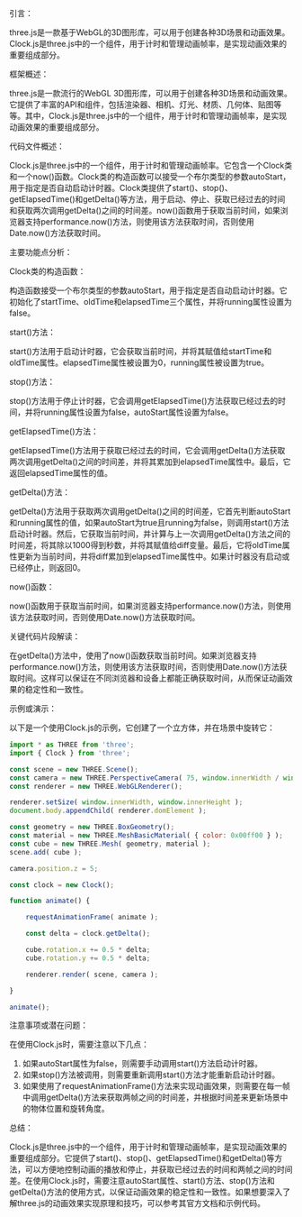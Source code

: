 引言：

three.js是一款基于WebGL的3D图形库，可以用于创建各种3D场景和动画效果。Clock.js是three.js中的一个组件，用于计时和管理动画帧率，是实现动画效果的重要组成部分。

框架概述：

three.js是一款流行的WebGL 3D图形库，可以用于创建各种3D场景和动画效果。它提供了丰富的API和组件，包括渲染器、相机、灯光、材质、几何体、贴图等等。其中，Clock.js是three.js中的一个组件，用于计时和管理动画帧率，是实现动画效果的重要组成部分。

代码文件概述：

Clock.js是three.js中的一个组件，用于计时和管理动画帧率。它包含一个Clock类和一个now()函数。Clock类的构造函数可以接受一个布尔类型的参数autoStart，用于指定是否自动启动计时器。Clock类提供了start()、stop()、getElapsedTime()和getDelta()等方法，用于启动、停止、获取已经过去的时间和获取两次调用getDelta()之间的时间差。now()函数用于获取当前时间，如果浏览器支持performance.now()方法，则使用该方法获取时间，否则使用Date.now()方法获取时间。

主要功能点分析：

Clock类的构造函数：

构造函数接受一个布尔类型的参数autoStart，用于指定是否自动启动计时器。它初始化了startTime、oldTime和elapsedTime三个属性，并将running属性设置为false。

start()方法：

start()方法用于启动计时器，它会获取当前时间，并将其赋值给startTime和oldTime属性。elapsedTime属性被设置为0，running属性被设置为true。

stop()方法：

stop()方法用于停止计时器，它会调用getElapsedTime()方法获取已经过去的时间，并将running属性设置为false，autoStart属性设置为false。

getElapsedTime()方法：

getElapsedTime()方法用于获取已经过去的时间，它会调用getDelta()方法获取两次调用getDelta()之间的时间差，并将其累加到elapsedTime属性中。最后，它返回elapsedTime属性的值。

getDelta()方法：

getDelta()方法用于获取两次调用getDelta()之间的时间差，它首先判断autoStart和running属性的值，如果autoStart为true且running为false，则调用start()方法启动计时器。然后，它获取当前时间，并计算与上一次调用getDelta()方法之间的时间差，将其除以1000得到秒数，并将其赋值给diff变量。最后，它将oldTime属性更新为当前时间，并将diff累加到elapsedTime属性中。如果计时器没有启动或已经停止，则返回0。

now()函数：

now()函数用于获取当前时间，如果浏览器支持performance.now()方法，则使用该方法获取时间，否则使用Date.now()方法获取时间。

关键代码片段解读：

在getDelta()方法中，使用了now()函数获取当前时间。如果浏览器支持performance.now()方法，则使用该方法获取时间，否则使用Date.now()方法获取时间。这样可以保证在不同浏览器和设备上都能正确获取时间，从而保证动画效果的稳定性和一致性。

示例或演示：

以下是一个使用Clock.js的示例，它创建了一个立方体，并在场景中旋转它：

```javascript
import * as THREE from 'three';
import { Clock } from 'three';

const scene = new THREE.Scene();
const camera = new THREE.PerspectiveCamera( 75, window.innerWidth / window.innerHeight, 0.1, 1000 );
const renderer = new THREE.WebGLRenderer();

renderer.setSize( window.innerWidth, window.innerHeight );
document.body.appendChild( renderer.domElement );

const geometry = new THREE.BoxGeometry();
const material = new THREE.MeshBasicMaterial( { color: 0x00ff00 } );
const cube = new THREE.Mesh( geometry, material );
scene.add( cube );

camera.position.z = 5;

const clock = new Clock();

function animate() {

    requestAnimationFrame( animate );

    const delta = clock.getDelta();

    cube.rotation.x += 0.5 * delta;
    cube.rotation.y += 0.5 * delta;

    renderer.render( scene, camera );

}

animate();
```

注意事项或潜在问题：

在使用Clock.js时，需要注意以下几点：

1. 如果autoStart属性为false，则需要手动调用start()方法启动计时器。
2. 如果stop()方法被调用，则需要重新调用start()方法才能重新启动计时器。
3. 如果使用了requestAnimationFrame()方法来实现动画效果，则需要在每一帧中调用getDelta()方法来获取两帧之间的时间差，并根据时间差来更新场景中的物体位置和旋转角度。

总结：

Clock.js是three.js中的一个组件，用于计时和管理动画帧率，是实现动画效果的重要组成部分。它提供了start()、stop()、getElapsedTime()和getDelta()等方法，可以方便地控制动画的播放和停止，并获取已经过去的时间和两帧之间的时间差。在使用Clock.js时，需要注意autoStart属性、start()方法、stop()方法和getDelta()方法的使用方式，以保证动画效果的稳定性和一致性。如果想要深入了解three.js的动画效果实现原理和技巧，可以参考其官方文档和示例代码。